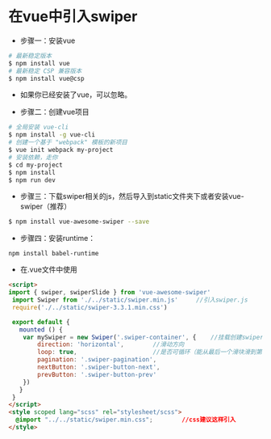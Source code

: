 # 在vue中引入swiper

- 步骤一：安装vue

```bash
# 最新稳定版本
$ npm install vue
# 最新稳定 CSP 兼容版本
$ npm install vue@csp
```

- 如果你已经安装了vue，可以忽略。

- 步骤二：创建vue项目

```bash
# 全局安装 vue-cli
$ npm install -g vue-cli
# 创建一个基于 "webpack" 模板的新项目
$ vue init webpack my-project
# 安装依赖，走你
$ cd my-project
$ npm install
$ npm run dev
```

- 步骤三：下载swiper相关的js，然后导入到static文件夹下或者安装vue-swiper（推荐）

```bash
$ npm install vue-awesome-swiper --save
```

- 步骤四：安装runtime：

```
npm install babel-runtime
```

- 在.vue文件中使用

```html
<script>
import { swiper, swiperSlide } from 'vue-awesome-swiper'
 import Swiper from './../static/swiper.min.js'     //引入swiper.js
 require('./../static/swiper-3.3.1.min.css')

 export default {
   mounted () {
    var mySwiper = new Swiper('.swiper-container', {    //挂载创建swiper实例
        direction: 'horizontal',        //滑动方向
        loop: true,                     //是否可循环（能从最后一个滑块滑到第一个）
        pagination: '.swiper-pagination',
        nextButton: '.swiper-button-next',
        prevButton: '.swiper-button-prev'
    })
   }
 }
</script>
<style scoped lang="scss" rel="stylesheet/scss">
  @import "../../static/swiper.min.css";        //css建议这样引入
</style>
```
